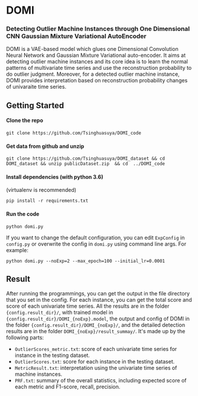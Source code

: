 # DOMI


###  Detecting Outlier Machine Instances through One Dimensional CNN Gaussian Mixture Variational AutoEncoder

DOMI is a VAE-based model which glues one Dimensional Convolution Neural Network and Gaussian Mixture Variational auto-encoder. 
It aims at detecting outlier machine instances and its core idea is to learn the normal patterns of multivariate time series
and use the reconstruction probability to do outlier judgment. 
Moreover, for a detected outlier machine instance, DOMI provides interpretation based on reconstruction probability changes of univaraite time series.



## Getting Started

#### Clone the repo

```
git clone https://github.com/Tsinghuasuya/DOMI_code
```

#### Get data from github and unzip 

```
git clone https://github.com/Tsinghuasuya/DOMI_dataset && cd DOMI_dataset && unzip publicDataset.zip  && cd  ../DOMI_code
```


#### Install dependencies (with python 3.6) 

(virtualenv is recommended)

```shell
pip install -r requirements.txt
```


#### Run the code

```
python domi.py
```

If you want to change the default configuration, you can edit `ExpConfig` in `config.py` or 
overwrite the config in `domi.py` using command line args. For example:

```
python domi.py --noExp=2 --max_epoch=100 --initial_lr=0.0001 
```


## Result

After running the programmings, you can get the output in the file directory that you set in the config. For each instance, you can get the total score and score of each univariate time series. 
All the results are in the folder `{config.result_dir}/`, with trained model in `{config.result_dir}/DOMI_{noExp}.model`, the output and config of DOMI in the folder `{config.result_dir}/DOMI_{noExp}/`, 
and the detailed detection results are in the folder `DOMI_{noExp}/result_summay/`. It's made up by the following parts:
* `OutlierScores_metric.txt`: score of each univariate time series for instance in the testing dataset.
* `OutlierScores.txt`: score for each instance in the testing dataset.
* `MetricResult.txt`: interpretation using the univariate time series of machine instances.
* `PRF.txt`: summary of the overall statistics, including expected score of each metric and F1-score, recall, precision. 
